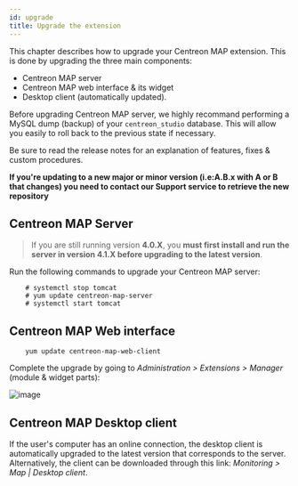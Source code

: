 ```yaml
---
id: upgrade
title: Upgrade the extension
---
```


This chapter describes how to upgrade your Centreon MAP extension. This is
done by upgrading the three main components:

-   Centreon MAP server
-   Centreon MAP web interface & its widget
-   Desktop client (automatically updated).

Before upgrading Centreon MAP server, we highly recommand performing a
MySQL dump (backup) of your `centreon_studio` database. This will allow
you easily to roll back to the previous state if necessary.

Be sure to read the release notes for an explanation of features, fixes
& custom procedures.

**If you're updating to a new major or minor version (i.e:A.B.x with A
or B that changes) you need to contact our Support service to retrieve
the new repository**

## Centreon MAP Server

> If you are still running version **4.0.X**, you **must first install and
> run the server in version 4.1.X before upgrading to the latest
> version**.

Run the following commands to upgrade your Centreon MAP server:

```
    # systemctl stop tomcat
    # yum update centreon-map-server
    # systemctl start tomcat
````

Centreon MAP Web interface
--------------------------

```
    yum update centreon-map-web-client
````

Complete the upgrade by going to *Administration \> Extensions \>
Manager* (module & widget parts):

![image](../assets/data-presentation/update-web-client.png)

Centreon MAP Desktop client
---------------------------

If the user\'s computer has an online connection, the desktop client is
automatically upgraded to the latest version that corresponds to the
server. Alternatively, the client can be downloaded through this link:
*Monitoring \> Map \| Desktop client*.
